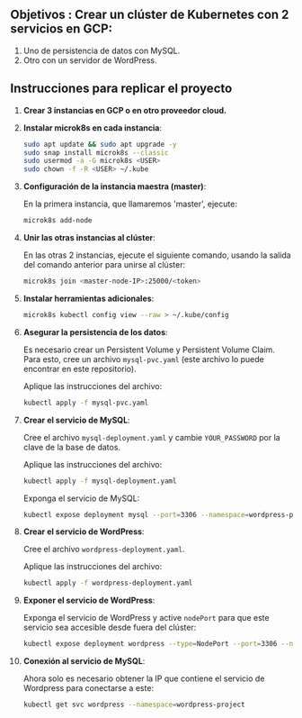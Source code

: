 ## Objetivos : Crear un clúster de Kubernetes con 2 servicios en GCP: 

1. Uno de persistencia de datos con MySQL.
2. Otro con un servidor de WordPress.

## Instrucciones para replicar el proyecto

1. **Crear 3 instancias en GCP o en otro proveedor cloud.**

2. **Instalar microk8s en cada instancia**:

    ```bash
    sudo apt update && sudo apt upgrade -y
    sudo snap install microk8s --classic
    sudo usermod -a -G microk8s <USER>
    sudo chown -f -R <USER> ~/.kube
    ```

3. **Configuración de la instancia maestra (master)**:
   
   En la primera instancia, que llamaremos 'master', ejecute:

    ```bash
    microk8s add-node
    ```

4. **Unir las otras instancias al clúster**:

   En las otras 2 instancias, ejecute el siguiente comando, usando la salida del comando anterior para unirse al clúster:

    ```bash
    microk8s join <master-node-IP>:25000/<token>
    ```

5. **Instalar herramientas adicionales**:

    ```bash
    microk8s kubectl config view --raw > ~/.kube/config
    ```

6. **Asegurar la persistencia de los datos**:

   Es necesario crear un Persistent Volume y Persistent Volume Claim. Para esto, cree un archivo `mysql-pvc.yaml` (este archivo lo puede encontrar en este repositorio). 

   Aplique las instrucciones del archivo:

    ```bash
    kubectl apply -f mysql-pvc.yaml
    ```

7. **Crear el servicio de MySQL**:

   Cree el archivo `mysql-deployment.yaml` y cambie `YOUR_PASSWORD` por la clave de la base de datos.

   Aplique las instrucciones del archivo:

    ```bash
    kubectl apply -f mysql-deployment.yaml
    ```

   Exponga el servicio de MySQL:

    ```bash
    kubectl expose deployment mysql --port=3306 --namespace=wordpress-project
    ```

8. **Crear el servicio de WordPress**:

   Cree el archivo `wordpress-deployment.yaml`.

   Aplique las instrucciones del archivo:

    ```bash
    kubectl apply -f wordpress-deployment.yaml
    ```

9. **Exponer el servicio de WordPress**:

   Exponga el servicio de WordPress y active `nodePort` para que este servicio sea accesible desde fuera del clúster:

    ```bash
    kubectl expose deployment wordpress --type=NodePort --port=3306 --namespace=wordpress-project
    ```

10. **Conexión al servicio de MySQL**:

    Ahora solo es necesario obtener la IP que contiene el servicio de Wordpress para conectarse a este:

    ```bash
    kubectl get svc wordpress --namespace=wordpress-project
    ```
